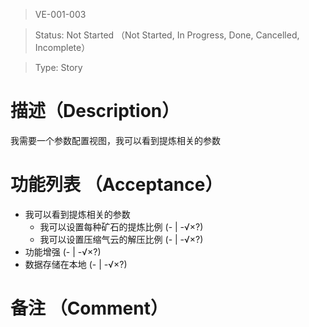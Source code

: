 > VE-001-003

> Status: Not Started （Not Started, In Progress, Done, Cancelled, Incomplete）

> Type: Story

# 描述（Description）
我需要一个参数配置视图，我可以看到提炼相关的参数

# 功能列表 （Acceptance）
* 我可以看到提炼相关的参数
  * 我可以设置每种矿石的提炼比例 (- | -√×?)
  * 我可以设置压缩气云的解压比例 (- | -√×?)
* 功能增强 (- | -√×?)
* 数据存储在本地 (- | -√×?)

# 备注 （Comment）

